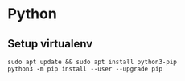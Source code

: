 # Python

## Setup virtualenv
```
sudo apt update && sudo apt install python3-pip
python3 -m pip install --user --upgrade pip
```

